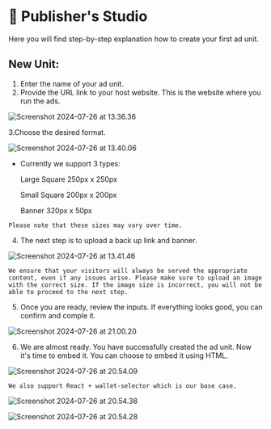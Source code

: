 # 📘 Publisher's Studio

Here you will find step-by-step explanation how to create your first ad unit.

## New Unit: 
1. Enter the name of your ad unit.
2. Provide the URL link to your host website. This is the website where you run the ads. 

![Screenshot 2024-07-26 at 13.36.36](https://hackmd.io/_uploads/rJuUqZbKC.png)


3.Choose the desired format.
 
 ![Screenshot 2024-07-26 at 13.40.06](https://hackmd.io/_uploads/HkimoWbF0.png)

- Currently we support 3 types:
  
  Large Square 250px x 250px 
  
  Small Square 200px x 200px
  
  Banner 320px x 50px
  
```admonish note
Please note that these sizes may vary over time.
```

4. The next step is to upload a back up link and banner.

![Screenshot 2024-07-26 at 13.41.46](https://hackmd.io/_uploads/H1WqiZbtR.png)

```admonish note
We ensure that your visitors will always be served the appropriate content, even if any issues arise. Please make sure to upload an image with the correct size. If the image size is incorrect, you will not be able to proceed to the next step.
```

5. Once you are ready, review the inputs. If everything looks good, you can confirm and comple it.

![Screenshot 2024-07-26 at 21.00.20](https://hackmd.io/_uploads/rydizd-t0.png)

6. We are almost ready. You have successfully created the ad unit. Now it's time to embed it. You can choose to embed it using HTML.

![Screenshot 2024-07-26 at 20.54.09](https://hackmd.io/_uploads/HJ4Mmd-KR.png)

```admonish note
We also support React + wallet-selector which is our base case.
```

   ![Screenshot 2024-07-26 at 20.54.38](https://hackmd.io/_uploads/ByzE4_bYC.png)
   
   ![Screenshot 2024-07-26 at 20.54.28](https://hackmd.io/_uploads/HyDoEOZYR.png)
